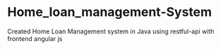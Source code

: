 # Home_loan_management-System
Created Home Loan Management system in Java using restful-api with frontend angular js
